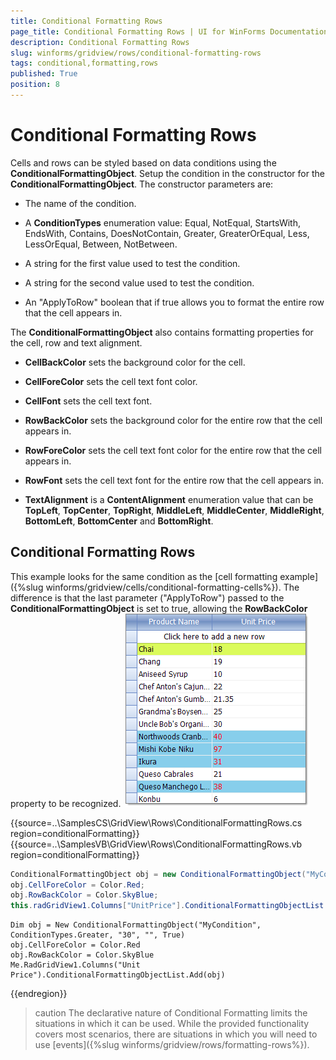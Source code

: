 ```yaml
---
title: Conditional Formatting Rows
page_title: Conditional Formatting Rows | UI for WinForms Documentation
description: Conditional Formatting Rows
slug: winforms/gridview/rows/conditional-formatting-rows
tags: conditional,formatting,rows
published: True
position: 8
---
```


# Conditional Formatting Rows



Cells and rows can be styled based on data conditions using the __ConditionalFormattingObject__. Setup the condition in the constructor for the __ConditionalFormattingObject__. The constructor parameters are:

* The name of the condition. 

* A __ConditionTypes__ enumeration value: Equal, NotEqual, StartsWith, EndsWith, Contains, DoesNotContain, Greater, GreaterOrEqual, Less, LessOrEqual, Between, NotBetween.

* A string for the first value used to test the condition.

* A string for the second value used to test the condition.

* An "ApplyToRow" boolean that if true allows you to format the entire row that the cell appears in.

The __ConditionalFormattingObject__ also contains formatting properties for the cell, row and text alignment. 

* __CellBackColor__ sets the background color for the cell.
        

* __CellForeColor__ sets the cell text font color.
        

* __CellFont__ sets the cell text font.
        

* __RowBackColor__ sets the background color for the entire row that the cell appears in.
        

* __RowForeColor__ sets the cell text font color for the entire row that the cell appears in.
        

* __RowFont__ sets the cell text font for the entire row that the cell appears in.
        

* __TextAlignment__ is a __ContentAlignment__ enumeration value that can be __TopLeft__, __TopCenter__, __TopRight__, __MiddleLeft__, __MiddleCenter__, __MiddleRight__, __BottomLeft__, __BottomCenter__ and __BottomRight__.

## Conditional Formatting Rows

This example looks for the same condition as the [cell formatting example]({%slug winforms/gridview/cells/conditional-formatting-cells%}). The difference is that the last parameter ("ApplyToRow") passed to the __ConditionalFormattingObject__ is set to true, allowing the __RowBackColor__ property to be recognized.  ![gridview-rows-conditional-formatting-rows 001](images/gridview-rows-conditional-formatting-rows001.png)

{{source=..\SamplesCS\GridView\Rows\ConditionalFormattingRows.cs region=conditionalFormatting}} 
{{source=..\SamplesVB\GridView\Rows\ConditionalFormattingRows.vb region=conditionalFormatting}} 

````C#
ConditionalFormattingObject obj = new ConditionalFormattingObject("MyCondition", ConditionTypes.Greater, "30", "", true);
obj.CellForeColor = Color.Red;
obj.RowBackColor = Color.SkyBlue;
this.radGridView1.Columns["UnitPrice"].ConditionalFormattingObjectList.Add(obj);

````
````VB.NET
Dim obj = New ConditionalFormattingObject("MyCondition", ConditionTypes.Greater, "30", "", True)
obj.CellForeColor = Color.Red
obj.RowBackColor = Color.SkyBlue
Me.RadGridView1.Columns("Unit Price").ConditionalFormattingObjectList.Add(obj)

````

{{endregion}} 


>caution The declarative nature of Conditional Formatting limits the situations in which it can be used. While the provided functionality covers most scenarios, there are situations in which you will need to use [events]({%slug winforms/gridview/rows/formatting-rows%}).
>




